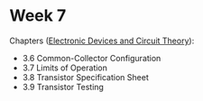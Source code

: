 # Week 7

Chapters ([Electronic Devices and Circuit Theory](https://annas-archive.org/md5/1fec9964c4c69b9aedb545bc50eff5de)):
- 3.6 Common-Collector Configuration
- 3.7 Limits of Operation
- 3.8 Transistor Specification Sheet
- 3.9 Transistor Testing

